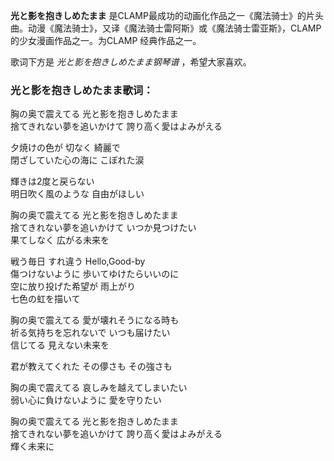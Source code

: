 

**光と影を抱きしめたまま**
是CLAMP最成功的动画化作品之一《魔法骑士》的片头曲。动漫《魔法骑士》，又译《魔法骑士雷阿斯》或《魔法骑士雷亚斯》，CLAMP的少女漫画作品之一。为CLAMP
经典作品之一。

  
歌词下方是 _光と影を抱きしめたまま钢琴谱_ ，希望大家喜欢。

### 光と影を抱きしめたまま歌词：

胸の奥で震えてる 光と影を抱きしめたまま  
捨てきれない夢を追いかけて 誇り高く愛はよみがえる

夕焼けの色が 切なく 綺麗で  
閉ざしていた心の海に こぼれた涙

輝きは2度と戻らない  
明日吹く風のような 自由がほしい

胸の奥で震えてる 光と影を抱きしめたまま  
捨てきれない夢を追いかけて いつか見つけたい  
果てしなく 広がる未来を

戦う毎日 すれ違う Hello,Good-by  
傷つけないように 歩いてゆけたらいいのに  
空に放り投げた希望が 雨上がり  
七色の虹を描いて

胸の奥で震えてる 愛が壊れそうになる時も  
祈る気持ちを忘れないで いつも届けたい  
信じてる 見えない未来を

君が教えてくれた その儚さも その強さも

胸の奥で震えてる 哀しみを越えてしまいたい  
弱い心に負けないように 愛を守りたい

胸の奥で震えてる 光と影を抱きしめたまま  
捨てきれない夢を追いかけて 誇り高く愛はよみがえる  
輝く未来に

